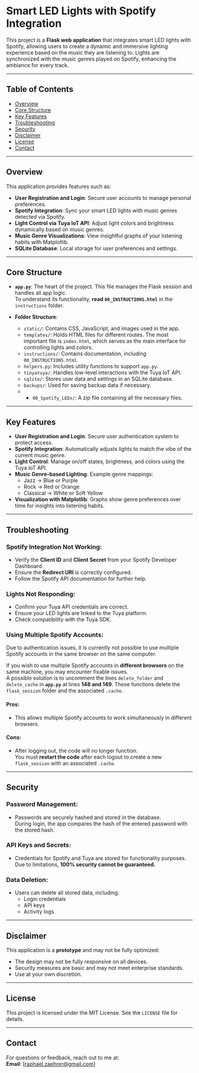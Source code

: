 # Smart LED Lights with Spotify Integration

This project is a **Flask web application** that integrates smart LED lights with Spotify, allowing users to create a dynamic and immersive lighting experience based on the music they are listening to. Lights are synchronized with the music genres played on Spotify, enhancing the ambiance for every track.

---

## Table of Contents
- [Overview](#overview)
- [Core Structure](#core-structure)
- [Key Features](#key-features)
- [Troubleshooting](#troubleshooting)
- [Security](#security)
- [Disclaimer](#disclaimer)
- [License](#license)
- [Contact](#contact)

---

## Overview
This application provides features such as:
- **User Registration and Login**: Secure user accounts to manage personal preferences.
- **Spotify Integration**: Sync your smart LED lights with music genres detected via Spotify.
- **Light Control via Tuya IoT API**: Adjust light colors and brightness dynamically based on music genres.
- **Music Genre Visualizations**: View insightful graphs of your listening habits with Matplotlib.
- **SQLite Database**: Local storage for user preferences and settings.

---

## Core Structure
- **`app.py`**: The heart of the project. This file manages the Flask session and handles all app logic.  
   To understand its functionality, **read `00_INSTRUCTIONS.html`** in the `instructions` folder.
  
- **Folder Structure**:
  - `static/`: Contains CSS, JavaScript, and images used in the app.
  - `templates/`: Holds HTML files for different routes. The most important file is `index.html`, which serves as the main interface for controlling lights and colors.
  - `instructions/`: Contains documentation, including `00_INSTRUCTIONS.html`.
  - `helpers.py`: Includes utility functions to support `app.py`.
  - `tinyatuya/`: Handles low-level interactions with the Tuya IoT API.
  - `sqlite/`: Stores user data and settings in an SQLite database.
  - `backups/`: Used for saving backup data if necessary.
  - - `00_Spotify_LEDs/`: A zip file containing all the necessary files.

---

## Key Features
- **User Registration and Login**: Secure user authentication system to protect access.
- **Spotify Integration**: Automatically adjusts lights to match the vibe of the current music genre.
- **Light Control**: Manage on/off states, brightness, and colors using the Tuya IoT API.
- **Music Genre-based Lighting**: Example genre mappings:
  - Jazz → Blue or Purple
  - Rock → Red or Orange
  - Classical → White or Soft Yellow
- **Visualization with Matplotlib**: Graphs show genre preferences over time for insights into listening habits.

---

## Troubleshooting
### Spotify Integration Not Working:
- Verify the **Client ID** and **Client Secret** from your Spotify Developer Dashboard.
- Ensure the **Redirect URI** is correctly configured.
- Follow the Spotify API documentation for further help.

### Lights Not Responding:
- Confirm your Tuya API credentials are correct.
- Ensure your LED lights are linked to the Tuya platform.
- Check compatibility with the Tuya SDK.

### Using Multiple Spotify Accounts:
Due to authentication issues, it is currently not possible to use multiple Spotify accounts in the same browser on the same computer.

If you wish to use multiple Spotify accounts in **different browsers** on the same machine, you may encounter fixable issues.  
A possible solution is to uncomment the lines `delete_folder` and `delete_cache` in **`app.py`** at lines **148 and 149**. These functions delete the `flask_session` folder and the associated `.cache`.  

#### Pros:
- This allows multiple Spotify accounts to work simultaneously in different browsers.

#### Cons:
- After logging out, the code will no longer function.  
  You must **restart the code** after each logout to create a new `flask_session` with an associated `.cache`.

---

## Security
### Password Management:
- Passwords are securely hashed and stored in the database.  
  During login, the app compares the hash of the entered password with the stored hash.

### API Keys and Secrets:
- Credentials for Spotify and Tuya are stored for functionality purposes. Due to limitations, **100% security cannot be guaranteed.**

### Data Deletion:
- Users can delete all stored data, including:
  - Login credentials
  - API keys
  - Activity logs

---

## Disclaimer
This application is a **prototype** and may not be fully optimized:
- The design may not be fully responsive on all devices.
- Security measures are basic and may not meet enterprise standards.
- Use at your own discretion.

---

## License
This project is licensed under the MIT License. See the `LICENSE` file for details.

---

## Contact
For questions or feedback, reach out to me at:  
**Email**: [raphael.zaehrer@gmail.com]  
